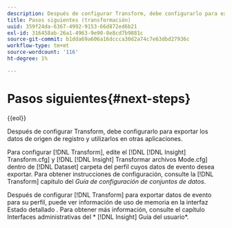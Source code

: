 ```yaml
---
description: Después de configurar Transform, debe configurarlo para exportar los datos de origen de registro y utilizarlos en otras aplicaciones.
title: Pasos siguientes (transformación)
uuid: 359f24da-6367-4992-9153-66d872ed6b21
exl-id: 316458ab-26a1-4963-9e90-8e8cd7b9881c
source-git-commit: b1dda69a606a16dccca30d2a74c7e63dbd27936c
workflow-type: tm+mt
source-wordcount: '116'
ht-degree: 1%

---
```


# Pasos siguientes{#next-steps}

{{eol}}

Después de configurar Transform, debe configurarlo para exportar los datos de origen de registro y utilizarlos en otras aplicaciones.

Para configurar [!DNL Transform], edite el [!DNL [!DNL Insight] Transform.cfg] y [!DNL [!DNL Insight] Transformar archivos Mode.cfg] dentro de [!DNL Dataset] carpeta del perfil cuyos datos de evento desea exportar. Para obtener instrucciones de configuración, consulte la [!DNL Transform] capítulo del *Guía de configuración de conjuntos de datos*.

Después de configurar [!DNL Transform] para exportar datos de evento para su perfil, puede ver información de uso de memoria en la interfaz Estado detallado . Para obtener más información, consulte el capítulo Interfaces administrativas del * [!DNL Insight] Guía del usuario*.
